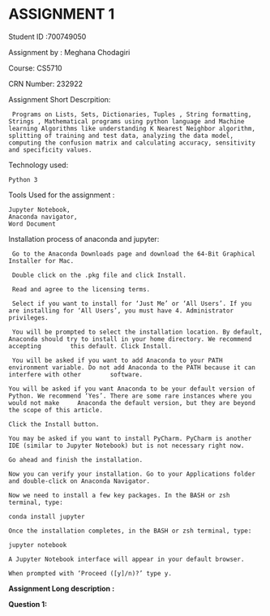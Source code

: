 # **ASSIGNMENT 1**

  Student ID :700749050
  
  Assignment by : Meghana Chodagiri
  
  Course: CS5710
  
  CRN Number: 232922
  
 Assignment Short Descrpition:
 
     Programs on Lists, Sets, Dictionaries, Tuples , String formatting, Strings , Mathematical programs using python language and Machine learning Algorithms like understanding K Nearest Neighbor algorithm, splitting of training and test data, analyzing the data model, computing the confusion matrix and calculating accuracy, sensitivity and specificity values.

Technology used:
          
    Python 3

Tools Used for the assignment :
        
    Jupyter Notebook,
    Anaconda navigator,
    Word Document
 
Installation process of anaconda and jupyter: 

     Go to the Anaconda Downloads page and download the 64-Bit Graphical Installer for Mac.

     Double click on the .pkg file and click Install.

     Read and agree to the licensing terms.

     Select if you want to install for ‘Just Me’ or ‘All Users’. If you are installing for ‘All Users’, you must have 4. Administrator privileges.

     You will be prompted to select the installation location. By default, Anaconda should try to install in your home directory. We recommend accepting        this default. Click Install.

     You will be asked if you want to add Anaconda to your PATH environment variable. Do not add Anaconda to the PATH because it can interfere with other        software.

    You will be asked if you want Anaconda to be your default version of Python. We recommend ‘Yes’. There are some rare instances where you would not make     Anaconda the default version, but they are beyond the scope of this article.

    Click the Install button.

    You may be asked if you want to install PyCharm. PyCharm is another IDE (similar to Jupyter Notebook) but is not necessary right now.

    Go ahead and finish the installation.

    Now you can verify your installation. Go to your Applications folder and double-click on Anaconda Navigator.

    Now we need to install a few key packages. In the BASH or zsh terminal, type:

    conda install jupyter

    Once the installation completes, in the BASH or zsh terminal, type:

    jupyter notebook

    A Jupyter Notebook interface will appear in your default browser.

    When prompted with ‘Proceed ([y]/n)?’ type y.


**Assignment Long description :**

**Question 1:**







